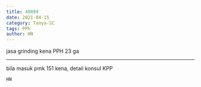 ```yaml
---
title: 49899
date: 2021-04-15
category: Tanya-SC
tags: PPh
author: HN
---
```


jasa grinding kena PPH 23 ga

---

bila masuk pmk 151 kena, detail konsul KPP

`HN`
